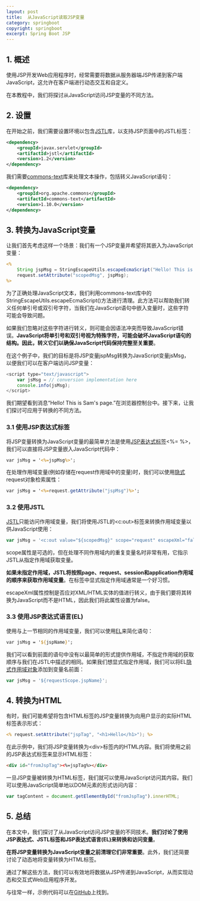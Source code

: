```yaml
---
layout: post
title:  从JavaScript读取JSP变量
category: springboot
copyright: springboot
excerpt: Spring Boot JSP
---
```


## 1. 概述

使用JSP开发Web应用程序时，经常需要将数据从服务器端JSP传递到客户端JavaScript，这允许在客户端进行动态交互和自定义。

在本教程中，我们将探讨从JavaScript访问JSP变量的不同方法。

## 2. 设置

在开始之前，我们需要设置环境以包含[JSTL](https://mvnrepository.com/artifact/javax.servlet/jstl)库，以支持JSP页面中的JSTL标签：

```xml
<dependency>
    <groupId>javax.servlet</groupId>
    <artifactId>jstl</artifactId>
    <version>1.2</version>
</dependency>
```

我们需要[commons-text](https://mvnrepository.com/artifact/org.apache.commons/commons-text)库来处理文本操作，包括转义JavaScript语句：

```xml
<dependency>
    <groupId>org.apache.commons</groupId>
    <artifactId>commons-text</artifactId>
    <version>1.10.0</version>
</dependency>
```

## 3. 转换为JavaScript变量

让我们首先考虑这样一个场景：我们有一个JSP变量并希望将其嵌入为JavaScript变量：

```jsp
<% 
    String jspMsg = StringEscapeUtils.escapeEcmaScript("Hello! This is Sam's page.");
    request.setAttribute("scopedMsg", jspMsg);
%>
```

为了正确处理JavaScript文本，我们利用commons-text库中的StringEscapeUtils.escapeEcmaScript()方法进行清理。此方法可以帮助我们转义任何单引号或双引号字符，当我们在JavaScript语句中嵌入变量时，这些字符可能会导致问题。

如果我们忽略对这些字符进行转义，则可能会因语法冲突而导致JavaScript错误。**JavaScript将单引号和双引号视为特殊字符，可能会破坏JavaScript语句的结构。因此，转义它们以确保JavaScript代码保持完整至关重要**。

在这个例子中，我们的目标是将JSP变量jspMsg转换为JavaScript变量jsMsg，以便我们可以在客户端访问JSP变量：

```javascript
<script type="text/javascript">
    var jsMsg = // conversion implementation here
    console.info(jsMsg);
</script>
```

我们期望看到消息“Hello! This is Sam's page.”在浏览器控制台中。接下来，让我们探讨可应用于转换的不同方法。

### 3.1 使用JSP表达式标签

将JSP变量转换为JavaScript变量的最简单方法是使用[JSP表达式标签](https://www.baeldung.com/jsp#staticJava)<%= %>，我们可以直接将JSP变量嵌入JavaScript代码中：

```jsp
var jsMsg = '<%=jspMsg%>';
```

在处理作用域变量(例如存储在request作用域中的变量)时，我们可以使用[隐式](https://www.baeldung.com/jsp#implicit)request对象检索属性：

```jsp
var jsMsg = '<%=request.getAttribute("jspMsg")%>';
```

### 3.2 使用JSTL

[JSTL](https://www.baeldung.com/jstl)只能访问作用域变量，我们将使用JSTL的\<c:out\>标签来转换作用域变量以供JavaScript使用：

```javascript
var jsMsg = '<c:out value="${scopedMsg}" scope="request" escapeXml="false"/>';
```

scope属性是可选的，但在处理不同作用域内的重复变量名时非常有用，它指示JSTL从指定作用域获取变量。

**如果未指定作用域，JSTL将按照page、request、session和application作用域的顺序来获取作用域变量**。在标签中显式指定作用域通常是一个好习惯。

escapeXml属性控制是否应对XML/HTML实体的值进行转义，由于我们要将其转换为JavaScript而不是HTML，因此我们将此属性设置为false。

### 3.3 使用JSP表达式语言(EL)

使用与上一节相同的作用域变量，我们可以使用[EL](https://www.baeldung.com/intro-to-jsf-expression-language)来简化语句：

```jsp
var jsMsg = '${jspName}';
```

我们可以看到前面的语句中没有以最简单的形式提供作用域，不指定作用域的获取顺序与我们在JSTL中描述的相同。如果我们想显式指定作用域，我们可以将EL[隐式作用域对象](https://www.baeldung.com/intro-to-jsf-expression-language#3-implicit-el-objects)添加到变量名前面：

```javascript
var jsMsg = '${requestScope.jspName}';
```

## 4. 转换为HTML

有时，我们可能希望将包含HTML标签的JSP变量转换为向用户显示的实际HTML标签表示形式：

```jsp
<% request.setAttribute("jspTag", "<h1>Hello</h1>"); %>
```

在此示例中，我们将JSP变量转换为<div\>标签内的HTML内容。我们将使用之前的JSP表达式标签来显示HTML标签：

```html
<div id="fromJspTag"><%=jspTag%></div>
```

一旦JSP变量被转换为HTML标签，我们就可以使用JavaScript访问其内容。我们可以使用JavaScript简单地以DOM元素的形式访问内容：

```javascript
var tagContent = document.getElementById("fromJspTag").innerHTML;
```

## 5. 总结

在本文中，我们探讨了从JavaScript访问JSP变量的不同技术。**我们讨论了使用JSP表达式、JSTL标签和JSP表达式语言(EL)来转换和访问变量**。

**在将JSP变量转换为JavaScript变量之前清理它们非常重要**。此外，我们还简要讨论了动态地将变量转换为HTML标签。

通过了解这些方法，我们可以有效地将数据从JSP传递到JavaScript，从而实现动态和交互式Web应用程序开发。

与往常一样，示例代码可以在[GitHub](https://github.com/tuyucheng7/taketoday-tutorial4j/tree/master/spring-boot-modules/spring-boot-jsp)上找到。